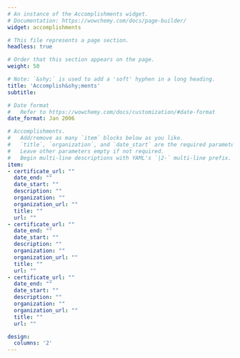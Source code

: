 ```yaml
---
# An instance of the Accomplishments widget.
# Documentation: https://wowchemy.com/docs/page-builder/
widget: accomplishments

# This file represents a page section.
headless: true

# Order that this section appears on the page.
weight: 50

# Note: `&shy;` is used to add a 'soft' hyphen in a long heading.
title: 'Accomplish&shy;ments'
subtitle:

# Date format
#   Refer to https://wowchemy.com/docs/customization/#date-format
date_format: Jan 2006

# Accomplishments.
#   Add/remove as many `item` blocks below as you like.
#   `title`, `organization`, and `date_start` are the required parameters.
#   Leave other parameters empty if not required.
#   Begin multi-line descriptions with YAML's `|2-` multi-line prefix.
item:
- certificate_url: ""
  date_end: ""
  date_start: ""
  description: ""
  organization: ""
  organization_url: ""
  title: ""
  url: ""
- certificate_url: ""
  date_end: ""
  date_start: ""
  description: ""
  organization: ""
  organization_url: ""
  title: ""
  url: ""
- certificate_url: ""
  date_end: ""
  date_start: ""
  description: ""
  organization: ""
  organization_url: ""
  title: ""
  url: ""

design:
  columns: '2' 
---
```


